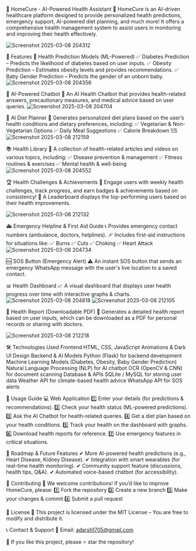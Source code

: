
🏥 HomeCure - AI-Powered Health Assistant
🚀 HomeCure is an AI-driven healthcare platform designed to provide personalized health predictions, emergency support, AI-powered diet planning, and much more!
   It offers a comprehensive health management system to assist users in monitoring and improving their health effectively.
   
![Screenshot 2025-03-08 204312](https://github.com/user-attachments/assets/ada3f69e-fcfe-432a-a3e4-4f93cebe32f2)


🌟 Features
🔬 Health Prediction Models (ML-Powered)
✅ Diabetes Prediction – Predicts the likelihood of diabetes based on user inputs.
✅ Obesity Prediction – Estimates obesity levels and provides recommendations.
✅ Baby Gender Prediction – Predicts the gender of an unborn baby.
![Screenshot 2025-03-08 204356](https://github.com/user-attachments/assets/bac5565d-912a-4eba-a08b-05f70e4ba72e)

🧠 AI-Powered Chatbot
💬 An AI Health Chatbot that provides health-related answers, precautionary measures, and medical advice based on user queries.
![Screenshot 2025-03-08 204704](https://github.com/user-attachments/assets/713a2641-7bbc-490e-9141-eaef072a7d81)

🍎 AI Diet Planner
🥗 Generates personalized diet plans based on the user’s health conditions and dietary preferences, including:
✅ Vegetarian & Non-Vegetarian Options
✅ Daily Meal Suggestions
✅ Calorie Breakdown
![S![Screenshot 2025-03-08 212159](https://github.com/user-attachments/assets/700414b7-75e1-4700-a70a-3c4a219475fc)


📚 Health Library
📖 A collection of health-related articles and videos on various topics, including:
✅ Disease prevention & management
✅ Fitness routines & exercises
✅ Mental health & well-being
![Screenshot 2025-03-08 204552](https://github.com/user-attachments/assets/e3352239-e0f8-43e9-90c6-1dd0df0ff4aa)

🏆 Health Challenges & Achievements
🎯 Engage users with weekly health challenges, track progress, and earn badges & achievements based on consistency!
🏅 A Leaderboard displays the top-performing users based on their health improvements.

![Screenshot 2025-03-08 212132](https://github.com/user-attachments/assets/d65cbe02-dad4-4cfb-a9cc-55fae2b01f79)

🚑 Emergency Helpline & First Aid Guide
📞 Provides emergency contact numbers (ambulance, doctors, helplines).
🩹 Includes first-aid instructions for situations like:
✅ Burns
✅ Cuts
✅ Choking
✅ Heart Attack
![Screenshot 2025-03-08 204734](https://github.com/user-attachments/assets/5670d6c3-e9ad-4d75-be4b-4d38b9be5b5d)

🆘 SOS Button (Emergency Alert)
⚠️ An instant SOS button that sends an emergency WhatsApp message with the user's live location to a saved contact.

📊 Health Dashboard
📈 A visual dashboard that displays user health progress over time with interactive graphs & charts.
![Screenshot 2025-03-08 204818](https://github.com/user-attachments/assets/eb8e9d88-21ec-4567-84a7-2c36bc5a3ed6)
![Screenshot 2025-03-08 212105](https://github.com/user-attachments/assets/8e255874-9646-41cc-a3bb-3cdf2525f8cf)

📑 Health Report (Downloadable PDF)
📃 Generates a detailed health report based on user inputs, which can be downloaded as a PDF for personal records or sharing with doctors.

![Screenshot 2025-03-08 212218](https://github.com/user-attachments/assets/30bd582d-44bb-45b9-ac48-89e916ec67b0)

🛠️ Technologies Used
Frontend
HTML, CSS, JavaScript
Animations & Dark UI Design
Backend & AI Models
Python (Flask) for backend development
Machine Learning Models (Diabetes, Obesity, Baby Gender Prediction)
Natural Language Processing (NLP) for AI chatbot
OCR (OpenCV & CNN) for document scanning
Database & APIs
SQLite / MySQL for storing user data
Weather API for climate-based health advice
WhatsApp API for SOS alerts


📌 Usage Guide
💻 Web Application
1️⃣ Enter your details (for predictions & recommendations).
2️⃣ Check your health status (ML-powered predictions).
3️⃣ Ask the AI Chatbot for health-related queries.
4️⃣ Get a diet plan based on your health conditions.
5️⃣ Track your health on the dashboard with graphs.
6️⃣ Download health reports for reference.
7️⃣ Use emergency features in critical situations.

📅 Roadmap & Future Features
✔ More AI-powered health predictions (e.g., Heart Disease, Kidney Disease).
✔ Integration with smart wearables (for real-time health monitoring).
✔ Community support feature (discussions, health tips, Q&A).
✔ Automated voice-based chatbot (for accessibility).

🙌 Contributing
🚀 We welcome contributions! If you’d like to improve HomeCure, please:
1️⃣ Fork the repository
2️⃣ Create a new branch
3️⃣ Make your changes & commit
4️⃣ Submit a pull request

📜 License
📜 This project is licensed under the MIT License – You are free to modify and distribute it.

📞 Contact & Support
📩 Email: adarsh1705@gmail.com

💖 If you like this project, please ⭐ star the repository!

